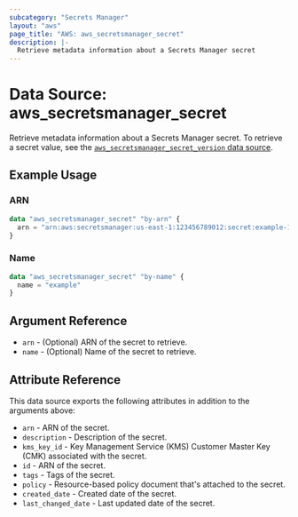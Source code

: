 ```yaml
---
subcategory: "Secrets Manager"
layout: "aws"
page_title: "AWS: aws_secretsmanager_secret"
description: |-
  Retrieve metadata information about a Secrets Manager secret
---
```


# Data Source: aws_secretsmanager_secret

Retrieve metadata information about a Secrets Manager secret. To retrieve a secret value, see the [`aws_secretsmanager_secret_version` data source](/docs/providers/aws/d/secretsmanager_secret_version.html).

## Example Usage

### ARN

```terraform
data "aws_secretsmanager_secret" "by-arn" {
  arn = "arn:aws:secretsmanager:us-east-1:123456789012:secret:example-123456"
}
```

### Name

```terraform
data "aws_secretsmanager_secret" "by-name" {
  name = "example"
}
```

## Argument Reference

* `arn` - (Optional) ARN of the secret to retrieve.
* `name` - (Optional) Name of the secret to retrieve.

## Attribute Reference

This data source exports the following attributes in addition to the arguments above:

* `arn` - ARN of the secret.
* `description` - Description of the secret.
* `kms_key_id` - Key Management Service (KMS) Customer Master Key (CMK) associated with the secret.
* `id` - ARN of the secret.
* `tags` - Tags of the secret.
* `policy` - Resource-based policy document that's attached to the secret.
* `created_date` - Created date of the secret.
* `last_changed_date` - Last updated date of the secret.
